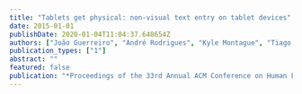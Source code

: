 ```yaml
---
title: "Tablets get physical: non-visual text entry on tablet devices"
date: 2015-01-01
publishDate: 2020-01-04T11:04:37.648654Z
authors: ["João Guerreiro", "André Rodrigues", "Kyle Montague", "Tiago Guerreiro", "Hugo Nicolau", "Daniel Gonçalves"]
publication_types: ["1"]
abstract: ""
featured: false
publication: "*Proceedings of the 33rd Annual ACM Conference on Human Factors in Computing Systems*"
---
```


